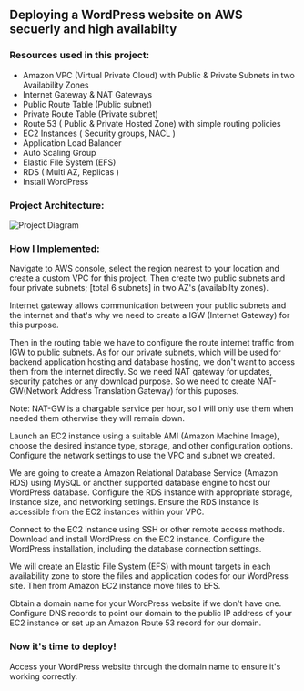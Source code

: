 ## Deploying a WordPress website on AWS secuerly and high availabilty

### Resources used in this project:
-   Amazon VPC (Virtual Private Cloud) with Public & Private Subnets in two Availability Zones
-   Internet Gateway & NAT Gateways
-   Public Route Table (Public subnet)
-   Private Route Table (Private subnet)
-   Route 53 ( Public & Private Hosted Zone) with simple routing policies
-   EC2 Instances ( Security groups, NACL )
-   Application Load Balancer
-   Auto Scaling Group
-   Elastic File System (EFS)
-   RDS ( Multi AZ, Replicas )
-   Install WordPress


### Project Architecture:
![Project Diagram](https://github.com/ahsan598/aws-wordpress-website/blob/main/aws-wordpress-website-diagram.svg)


### How I Implemented:

Navigate to AWS console, select the region nearest to your location and create a custom VPC for this project. Then create two public subnets and four private subnets; [total 6 subnets] in two AZ's (availabilty zones). 

Internet gateway allows communication between your public subnets and the internet and that's why we need to create a IGW (Internet Gateway) for this purpose.

Then in the routing table we have to configure the route internet traffic from IGW to public subnets.
As for our private subnets, which will be used for backend application hosting and database hosting, we don't want to access them from the internet directly. So we need NAT gateway for updates, security patches or any download purpose. So we need to create NAT-GW(Network Address Translation Gateway) for this puposes.

Note: NAT-GW is a chargable service per hour, so I will only use them when needed them otherwise they will remain down.

Launch an EC2 instance using a suitable AMI (Amazon Machine Image), choose the desired instance type, storage, and other configuration options. Configure the network settings to use the VPC and subnet we created.

We are going to create a Amazon Relational Database Service (Amazon RDS) using MySQL or another supported database engine to host our WordPress database. Configure the RDS instance with appropriate storage, instance size, and networking settings.
Ensure the RDS instance is accessible from the EC2 instances within your VPC.

Connect to the EC2 instance using SSH or other remote access methods. Download and install WordPress on the EC2 instance. Configure the WordPress installation, including the database connection settings.

We will create an Elastic File System (EFS) with mount targets in each availability zone to store the files and application codes for our WordPress site. Then from Amazon EC2 instance move files to EFS.

Obtain a domain name for your WordPress website if we don't have one. Configure DNS records to point our domain to the public IP address of your EC2 instance or set up an Amazon Route 53 record for our domain.

### Now it's time to deploy!
Access your WordPress website through the domain name to ensure it's working correctly.
